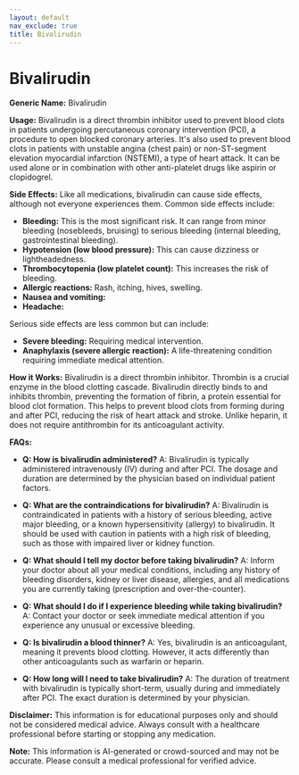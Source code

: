 ```yaml
---
layout: default
nav_exclude: true
title: Bivalirudin
---
```


# Bivalirudin

**Generic Name:** Bivalirudin

**Usage:** Bivalirudin is a direct thrombin inhibitor used to prevent blood clots in patients undergoing percutaneous coronary intervention (PCI), a procedure to open blocked coronary arteries. It's also used to prevent blood clots in patients with unstable angina (chest pain) or non-ST-segment elevation myocardial infarction (NSTEMI), a type of heart attack.  It can be used alone or in combination with other anti-platelet drugs like aspirin or clopidogrel.


**Side Effects:**  Like all medications, bivalirudin can cause side effects, although not everyone experiences them.  Common side effects include:

* **Bleeding:** This is the most significant risk.  It can range from minor bleeding (nosebleeds, bruising) to serious bleeding (internal bleeding, gastrointestinal bleeding).
* **Hypotension (low blood pressure):** This can cause dizziness or lightheadedness.
* **Thrombocytopenia (low platelet count):**  This increases the risk of bleeding.
* **Allergic reactions:**  Rash, itching, hives, swelling.
* **Nausea and vomiting:**
* **Headache:**

Serious side effects are less common but can include:

* **Severe bleeding:** Requiring medical intervention.
* **Anaphylaxis (severe allergic reaction):**  A life-threatening condition requiring immediate medical attention.


**How it Works:** Bivalirudin is a direct thrombin inhibitor.  Thrombin is a crucial enzyme in the blood clotting cascade.  Bivalirudin directly binds to and inhibits thrombin, preventing the formation of fibrin, a protein essential for blood clot formation. This helps to prevent blood clots from forming during and after PCI, reducing the risk of heart attack and stroke.  Unlike heparin, it does not require antithrombin for its anticoagulant activity.


**FAQs:**

* **Q: How is bivalirudin administered?** A: Bivalirudin is typically administered intravenously (IV) during and after PCI. The dosage and duration are determined by the physician based on individual patient factors.

* **Q:  What are the contraindications for bivalirudin?** A: Bivalirudin is contraindicated in patients with a history of serious bleeding, active major bleeding, or a known hypersensitivity (allergy) to bivalirudin.  It should be used with caution in patients with a high risk of bleeding, such as those with impaired liver or kidney function.

* **Q: What should I tell my doctor before taking bivalirudin?** A:  Inform your doctor about all your medical conditions, including any history of bleeding disorders, kidney or liver disease, allergies, and all medications you are currently taking (prescription and over-the-counter).

* **Q:  What should I do if I experience bleeding while taking bivalirudin?** A: Contact your doctor or seek immediate medical attention if you experience any unusual or excessive bleeding.

* **Q: Is bivalirudin a blood thinner?** A: Yes, bivalirudin is an anticoagulant, meaning it prevents blood clotting.  However, it acts differently than other anticoagulants such as warfarin or heparin.

* **Q: How long will I need to take bivalirudin?** A: The duration of treatment with bivalirudin is typically short-term, usually during and immediately after PCI.  The exact duration is determined by your physician.

**Disclaimer:** This information is for educational purposes only and should not be considered medical advice. Always consult with a healthcare professional before starting or stopping any medication.


**Note:** This information is AI-generated or crowd-sourced and may not be accurate. Please consult a medical professional for verified advice.